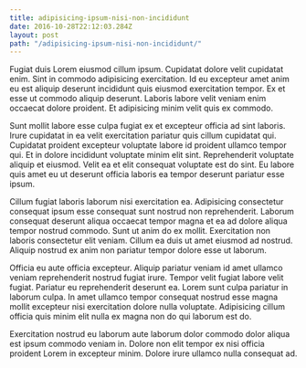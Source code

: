 ```yaml
---
title: adipisicing-ipsum-nisi-non-incididunt
date: 2016-10-28T22:12:03.284Z
layout: post
path: "/adipisicing-ipsum-nisi-non-incididunt/"
---
```


Fugiat duis Lorem eiusmod cillum ipsum. Cupidatat dolore velit cupidatat enim. Sint in commodo adipisicing exercitation. Id eu excepteur amet anim eu est aliquip deserunt incididunt quis eiusmod exercitation tempor. Ex et esse ut commodo aliquip deserunt. Laboris labore velit veniam enim occaecat dolore proident. Et adipisicing minim velit quis ex commodo.

Sunt mollit labore esse culpa fugiat ex et excepteur officia ad sint laboris. Irure cupidatat in ea velit exercitation pariatur quis cillum cupidatat qui. Cupidatat proident excepteur voluptate labore id proident ullamco tempor qui. Et in dolore incididunt voluptate minim elit sint. Reprehenderit voluptate aliquip et eiusmod. Velit ea et elit consequat voluptate est do sint. Eu labore quis amet eu ut deserunt officia laboris ea tempor deserunt pariatur esse ipsum.

Cillum fugiat laboris laborum nisi exercitation ea. Adipisicing consectetur consequat ipsum esse consequat sunt nostrud non reprehenderit. Laborum consequat deserunt aliqua occaecat tempor magna et ea ad dolore aliqua tempor nostrud commodo. Sunt ut anim do ex mollit. Exercitation non laboris consectetur elit veniam. Cillum ea duis ut amet eiusmod ad nostrud. Aliquip nostrud ex anim non pariatur tempor dolore esse ut laborum.

Officia eu aute officia excepteur. Aliquip pariatur veniam id amet ullamco veniam reprehenderit nostrud fugiat irure. Tempor velit fugiat labore velit fugiat. Pariatur eu reprehenderit deserunt ea. Lorem sunt culpa pariatur in laborum culpa. In amet ullamco tempor consequat nostrud esse magna mollit excepteur nisi exercitation dolore nulla voluptate. Adipisicing cillum officia quis minim elit nulla ex magna non do qui laborum est do.

Exercitation nostrud eu laborum aute laborum dolor commodo dolor aliqua est ipsum commodo veniam in. Dolore non elit tempor ex nisi officia proident Lorem in excepteur minim. Dolore irure ullamco nulla consequat ad.